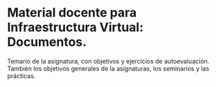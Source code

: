 Material docente para Infraestructura Virtual: Documentos.
=====

Temario de la asignatura, con objetivos y ejercicios de
autoevaluación. También los objetivos generales  de la
asignaturas, los seminarios y las prácticas. 
